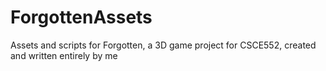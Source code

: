 # ForgottenAssets
Assets and scripts for Forgotten, a 3D game project for CSCE552, created and written entirely by me
